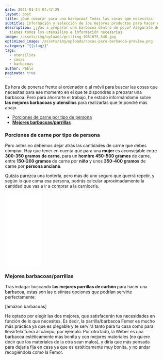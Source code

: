 ```yaml
---
date: 2021-01-24 04:47:29
layout: post
title: ¿Qué comprar para una barbacoa? Todas las cosas que necesitas
subtitle: Información y selección de los mejores productos para hacer una barbacoa
description: ¿¿Vas a preparar una barbacoa dentro de poco? Asegúrate de que
  tienes todos los utensilios e información necesarias
image: /assets/img/uploads/grilling-1081675_640.jpg
optimized_image: /assets/img/uploads/cosas-para-barbacoa-preview.png
category: "{{slug}}"
tags:
  - utensilios
  - cosas
  - barbacoas
author: Pablo
paginate: true
---
```

Es hora de ponerse frente al ordenador o al móvil para buscar las cosas que necesitas para ese momento en el que te dispondrás a preparar una barbacoa. Pero para ahorrarte el trabajo, he estado informándome sobre **las mejores barbacoas y utensilios** para realizarlas que te pondré más abajo. 

* [Porciones de carne por tipo de persona](#porciones-de-carne-por-tipo-de-persona)
* **[Mejores barbacoas/parrillas](#Mejores-barbacoas-parrillas)**

### Porciones de carne por tipo de persona 

Pero antes no debemos dejar atrás las cantidades de carne que debes comprar.
Hay que tener en cuenta que para una **mujer** es aconsejable entre **300-350 gramos de carne**, para un **hombre 450-500 gramos** de carne, entre **150-200 gramos** de carne por **niño** y  unos **350-400 gramos** de carne por **persona anciana**. 

Quizás parezca una tontería, pero más de uno seguro que querrá repetir, y según lo que coma esa persona, podrás calcular aproximadamente la cantidad que vas a ir a comprar a la carnicería. 
<iframe style="width:120px;height:240px;" marginwidth="0" marginheight="0" scrolling="no" frameborder="0" src="//rcm-eu.amazon-adsystem.com/e/cm?lt1=_blank&bc1=000000&IS2=1&bg1=FFFFFF&fc1=000000&lc1=0000FF&t=pablorodrig02-21&language=es_ES&o=30&p=8&l=as4&m=amazon&f=ifr&ref=as_ss_li_til&asins=B088X2LTDR&linkId=a49a01abe22a9eaff4f8bd001266d966"></iframe>

### **Mejores barbacoas/parrillas** 

Tras indagar buscando **las mejores parrillas de carbón** para hacer una barbacoa, estas son las distintas opciones que podrían servirte perfectamente:

[amazon barbacoas]

He optado por elegir las dos mejores, que satisfacerán tus necesidades en función de lo que necesites. Es decir, la parrilla/barbacoa Femor es mucho más práctica ya que es plegable y te servirá tanto para tu casa como para llevártela fuera al campo, por ejemplo. Por otro lado, la Weber es una barbacoa estéticamente más bonita y con mejores materiales (no quiere decir que los materiales de la otra sean malos), y diría que más pensada para dejarla fija en casa ya que es estéticamente muy bonita, y no andar recogiéndola como la Femor.




